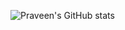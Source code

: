 ![Praveen's GitHub stats](https://github-readme-stats.vercel.app/api?username=pbgithub003&hide=contribs,prs)

